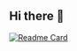 ## Hi there 👋


[![Readme Card](https://github-readme-stats.vercel.app/api/pin/?username=Hayzzell&repo=MCVault)](https://github.com/Hayzzell/MCVault)


<!--
**Hayzzell/Hayzzell** is a ✨ _special_ ✨ repository because its `README.md` (this file) appears on your GitHub profile.

Here are some ideas to get you started:

- 🔭 I’m currently working on ...
- 🌱 I’m currently learning ...
- 👯 I’m looking to collaborate on ...
- 🤔 I’m looking for help with ...
- 💬 Ask me about ...
- 📫 How to reach me: ...
- 😄 Pronouns: ...
- ⚡ Fun fact: ...
-->


